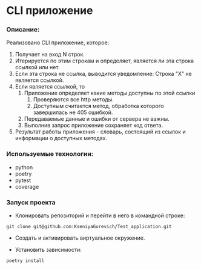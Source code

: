 # CLI приложение
### Описание:

Реализовано CLI приложение, которое:

1) Получает на вход N строк.
2) Итерируется по этим строкам и определяет, является ли эта строка ссылкой или нет.
3) Если эта строка не ссылка, выводится уведомление: Строка "X" не является ссылкой.
4) Если является ссылкой, то
	1) Приложение определяет какие методы доступны по этой ссылки
		1) Проверяются все http методы.
		2) Доступным считается метод, обработка которого завершилась не 405 ошибкой.
	3) Передаваемые данные и ошибки от сервера не важны.
	4) Выполнив запрос приложение сохраняет код ответа.
6) Результат работы приложения -  словарь, состоящий из ссылок и информации о доступных методах.

### Используемые технологии: 
- python
- poetry
- pytest
- coverage

### Запуск проекта

- Клонировать репозиторий и перейти в него в командной строке:
```
git clone git@github.com:KseniyaGurevich/Test_application.git
```

- Cоздать и активировать виртуальное окружение.

- Установить зависимости:
```
poetry install
```
